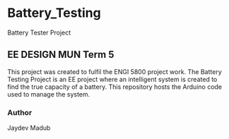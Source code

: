# Battery_Testing
Battery Tester Project

## EE DESIGN MUN Term 5
This project was created to fulfil the ENGI 5800 project work. The Battery Testing Project is an EE project where an intelligent system is created to find the true capacity of a battery. This repository hosts the Arduino code used to manage the system.

### Author 
Jaydev Madub
